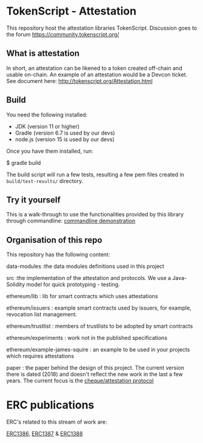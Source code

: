 # TokenScript - Attestation

This repository host the attestation libraries TokenScript. Discussion goes to the forum https://community.tokenscript.org/

## What is attestation

In short, an attestation can be likened to a token created off-chain and
usable on-chain. An example of an attestation would be a Devcon ticket.
See document here: http://tokenscript.org/Attestation.html

## Build

You need the following installed:

- JDK (version 11 or higher)
- Gradle (version 6.7 is used by our devs)
- node.js (version 15 is used by our devs)

Once you have them installed, run:

$ gradle build

The build script will run a few tests, resulting a few pem files created in `build/test-results/` directory.

## Try it yourself

This is a walk-through to use the functionalities provided by this library through commandline: [commandline demonstration](cli-demo.md)

## Organisation of this repo

This repository has the following content:

data-modules
:the data modules definitions used in this project

src
:the implementation of the attestation and protocols. We use a Java-Solidity model for quick prototyping - testing.

ethereum/lib
: lib for smart contracts which uses attestations

ethereum/issuers
: example smart contracts used by issuers, for example, revocation list management.

ethereum/trustlist
: members of trustlists to be adopted by smart contracts

ethereum/experiments
: work not in the published specifications

ethereum/example-james-squire
: an example to be used in your projects which requires attestations

paper
: the paper behind the design of this project. The current version there is dated (2018) and doesn't reflect the new work in the last a few years. The current focus is the [cheque/attestation protocol](http://tokenscript.org/Cheque/send_token_by_identifier.html)


# ERC publications

ERC's related to this stream of work are:

[ERC1386](https://github.com/ethereum/EIPs/issues/1386), [ERC1387](https://github.com/ethereum/EIPs/issues/1387) & [ERC1388](https://github.com/ethereum/EIPs/issues/1388)

